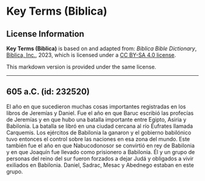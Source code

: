 # Key Terms (Biblica)

## License Information

**Key Terms (Biblica)** is based on and adapted from: _Biblica Bible Dictionary_, [Biblica, Inc.](https://www.biblica.com/), 2023, which is licensed under a [CC BY-SA 4.0 license](https://creativecommons.org/licenses/by-sa/4.0/legalcode.en).

This markdown version is provided under the same license.



--------------------------------

## 605 a.C. (id: 232520)

El año en que sucedieron muchas cosas importantes registradas en los libros de Jeremías y Daniel. Fue el año en que Baruc escribió las profecías de Jeremías y en que hubo una batalla importante entre Egipto, Asiria y Babilonia. La batalla se libró en una ciudad cercana al río Éufrates llamada Carquemis. Los ejércitos de Babilonia la ganaron y el gobierno babilónico tuvo entonces el control sobre las naciones en esa zona del mundo. Este también fue el año en que Nabucodonosor se convirtió en rey de Babilonia y en que Joaquín fue llevado como prisionero a Babilonia. Él y un grupo de personas del reino del sur fueron forzados a dejar Judá y obligados a vivir exiliados en Babilonia. Daniel, Sadrac, Mesac y Abednego estaban en este grupo.


